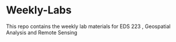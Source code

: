 # Weekly-Labs
This repo contains the weekly lab materials for EDS 223 , Geospatial Analysis and Remote Sensing
